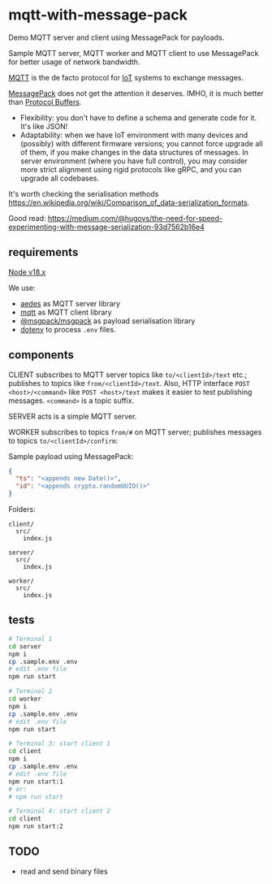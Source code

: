 # mqtt-with-message-pack

Demo MQTT server and client using MessagePack for payloads.

Sample MQTT server, MQTT worker and MQTT client to use MessagePack for better usage of network bandwidth.

[MQTT](https://en.wikipedia.org/wiki/MQTT) is the de facto protocol for [IoT](https://en.wikipedia.org/wiki/Internet_of_things) systems to exchange messages.

[MessagePack](https://msgpack.org/) does not get the attention it deserves. IMHO, it is much better than [Protocol Buffers](https://protobuf.dev/).

* Flexibility: you don't have to define a schema and generate code for it. It's like JSON!
* Adaptability: when we have IoT environment with many devices and (possibly) with different firmware versions; you cannot force upgrade all of them, if you make changes in the data structures of messages. In server environment (where you have full control), you may consider more strict alignment using rigid protocols like gRPC, and you can upgrade all codebases.

It's worth checking the serialisation methods https://en.wikipedia.org/wiki/Comparison_of_data-serialization_formats.

Good read: https://medium.com/@hugovs/the-need-for-speed-experimenting-with-message-serialization-93d7562b16e4

## requirements

[Node v18.x](https://nodejs.org/en)

We use:

* [aedes](https://www.npmjs.com/package/aedes) as MQTT server library
* [mqtt](https://www.npmjs.com/package/mqtt) as MQTT client library
* [@msgpack/msgpack](https://www.npmjs.com/package/@msgpack/msgpack) as payload serialisation library
* [dotenv](https://www.npmjs.com/package/dotenv) to process `.env` files.

## components

CLIENT subscribes to MQTT server topics like `to/<clientId>/text` etc.; publishes to topics like `from/<clientId>/text`. Also, HTTP interface `POST <host>/<command>` like `POST <host>/text` makes it easier to test publishing messages. `<command>` is a topic suffix.

SERVER acts is a simple MQTT server.

WORKER subscribes to topics `from/#` on MQTT server; publishes messages to topics `to/<clientId>/confirm`:

Sample payload using MessagePack:

```json
{
  "ts": "<appends new Date()>",
  "id": "<appends crypto.randomUUID()>"
}
```

Folders:

```plain
client/
  src/
    index.js

server/
  src/
    index.js

worker/
  src/
    index.js
```

## tests

```sh
# Terminal 1
cd server
npm i
cp .sample.env .env
# edit .env file
npm run start

# Terminal 2
cd worker
npm i
cp .sample.env .env
# edit .env file
npm run start

# Terminal 3: start client 1
cd client
npm i
cp .sample.env .env
# edit .env file
npm run start:1
# or:
# npm run start

# Terminal 4: start client 2
cd client
npm run start:2
```

## TODO

* read and send binary files
